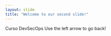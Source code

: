 ```yaml
---
layout: slide
title: "Welcome to our second slide!"
---
```

Curso DevSecOps
Use the left arrow to go back!
